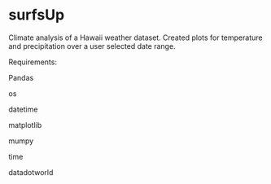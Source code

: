 # surfsUp
Climate analysis of a Hawaii weather dataset. Created plots for temperature and precipitation over a user selected date range.

Requirements:

Pandas

os

datetime

matplotlib

mumpy

time

datadotworld

